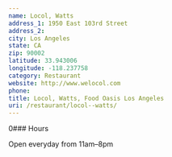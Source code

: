 ```yaml
---
name: Locol, Watts
address_1: 1950 East 103rd Street
address_2: 
city: Los Angeles
state: CA
zip: 90002
latitude: 33.943006
longitude: -118.237758
category: Restaurant
website: http://www.welocol.com
phone: 
title: Locol, Watts, Food Oasis Los Angeles
uri: /restaurant/locol--watts/
---
```

0### Hours

Open everyday from 11am–8pm
